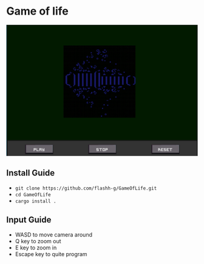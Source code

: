 # Game of life

![](game_of_life_screenshot.jpg)

## Install Guide

- `git clone https://github.com/flashh-g/GameOfLife.git` 
- `cd GameOfLife`
- `cargo install .`

## Input Guide

- WASD to move camera around
- Q key to zoom out
- E key to zoom in
- Escape key to quite program 
